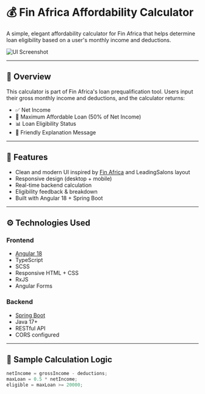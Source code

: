 # 💰 Fin Africa Affordability Calculator

A simple, elegant affordability calculator for Fin Africa that helps determine loan eligibility based on a user's monthly income and deductions.

![UI Screenshot](./assets/screenshot.png)

---

## 🚀 Overview

This calculator is part of Fin Africa's loan prequalification tool. Users input their gross monthly income and deductions, and the calculator returns:

- ✅ Net Income
- 💸 Maximum Affordable Loan (50% of Net Income)
- 📊 Loan Eligibility Status
- 🧠 Friendly Explanation Message

---

## 🎯 Features

- Clean and modern UI inspired by [Fin Africa](https://fin.africa) and LeadingSalons layout
- Responsive design (desktop + mobile)
- Real-time backend calculation
- Eligibility feedback & breakdown
- Built with Angular 18 + Spring Boot

---

## ⚙️ Technologies Used

### Frontend
- [Angular 18](https://angular.io/)
- TypeScript
- SCSS
- Responsive HTML + CSS
- RxJS
- Angular Forms

### Backend
- [Spring Boot](https://spring.io/projects/spring-boot)
- Java 17+
- RESTful API
- CORS configured

---

## 🧪 Sample Calculation Logic

```ts
netIncome = grossIncome - deductions;
maxLoan = 0.5 * netIncome;
eligible = maxLoan >= 20000;
